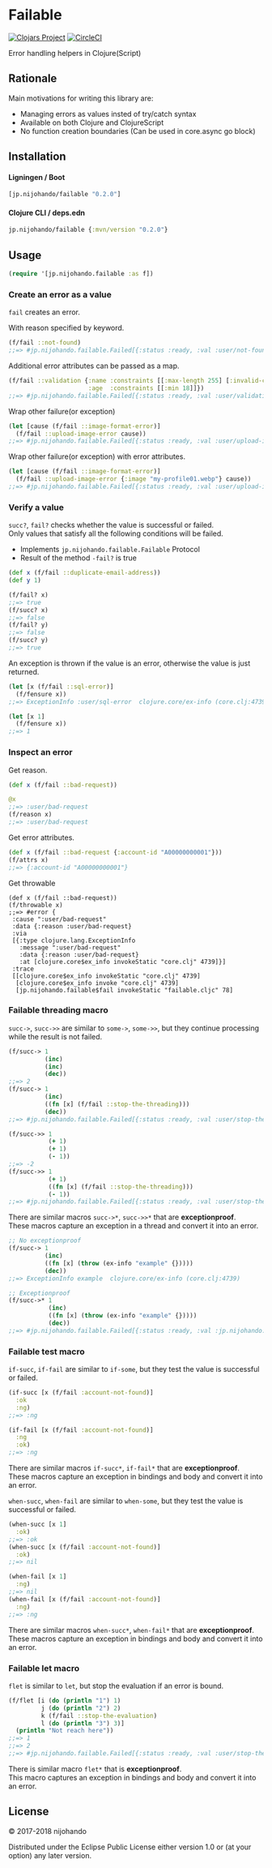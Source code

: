 # Failable

[![Clojars Project](https://img.shields.io/clojars/v/jp.nijohando/failable.svg)](https://clojars.org/jp.nijohando/failable)
[![CircleCI](https://circleci.com/gh/nijohando/failable.svg?style=shield)](https://circleci.com/gh/nijohando/failable)

Error handling helpers in Clojure(Script)

## Rationale

Main motivations for writing this library are:

* Managing errors as values insted of try/catch syntax
* Available on both Clojure and ClojureScript
* No function creation boundaries (Can be used in core.async go block)

## Installation

#### Ligningen / Boot

```clojure
[jp.nijohando/failable "0.2.0"]
```

#### Clojure CLI / deps.edn

```clojure
jp.nijohando/failable {:mvn/version "0.2.0"}
```

## Usage 

```clojure
(require '[jp.nijohando.failable :as f])
```

### Create an error as a value

`fail` creates an error.

With reason specified by keyword.

```clojure
(f/fail ::not-found)
;;=> #jp.nijohando.failable.Failed[{:status :ready, :val :user/not-found} 0x18205c08]
```

Additional error attributes can be passed as a map.

```clojure
(f/fail ::validation {:name :constraints [[:max-length 255] [:invalid-chars ["&" "$"]]]
                      :age  :constraints [[:min 18]]})
;;=> #jp.nijohando.failable.Failed[{:status :ready, :val :user/validation} 0x1f711438]
```

Wrap other failure(or exception)

```clojure
(let [cause (f/fail ::image-format-error)]
  (f/fail ::upload-image-error cause))
;;=> #jp.nijohando.failable.Failed[{:status :ready, :val :user/upload-image-error} 0x3138f7b9]
```

Wrap other failure(or exception) with error attributes.

```clojure
(let [cause (f/fail ::image-format-error)]
  (f/fail ::upload-image-error {:image "my-profile01.webp"} cause))
;;=> #jp.nijohando.failable.Failed[{:status :ready, :val :user/upload-image-error} 0x9eeff19]
```

### Verify a value

`succ?`, `fail?` checks whether the value is successful or failed.  
Only values that satisfy all the following conditions will be failed.

* Implements `jp.nijohando.failable.Failable` Protocol
* Result of the method `-fail?` is true

```clojure
(def x (f/fail ::duplicate-email-address))
(def y 1)

(f/fail? x)
;;=> true
(f/succ? x)
;;=> false
(f/fail? y)
;;=> false
(f/succ? y)
;;=> true
```


An exception is thrown if the value is an error, otherwise the value is just returned.

```clojure
(let [x (f/fail ::sql-error)]
  (f/fensure x))
;;=> ExceptionInfo :user/sql-error  clojure.core/ex-info (core.clj:4739)
```

```clojure
(let [x 1]
  (f/fensure x))
;;=> 1
```


### Inspect an error

Get reason.

```clojure
(def x (f/fail ::bad-request))

@x
;;=> :user/bad-request
(f/reason x)
;;=> :user/bad-request
```

Get error attributes.

```clojure
(def x (f/fail ::bad-request {:account-id "A00000000001"}))
(f/attrs x)
;;=> {:account-id "A00000000001"}
```

Get throwable

```
(def x (f/fail ::bad-request))
(f/throwable x)
;;=> #error {
 :cause ":user/bad-request"
 :data {:reason :user/bad-request}
 :via
 [{:type clojure.lang.ExceptionInfo
   :message ":user/bad-request"
   :data {:reason :user/bad-request}
   :at [clojure.core$ex_info invokeStatic "core.clj" 4739]}]
 :trace
 [[clojure.core$ex_info invokeStatic "core.clj" 4739]
  [clojure.core$ex_info invoke "core.clj" 4739]
  [jp.nijohando.failable$fail invokeStatic "failable.cljc" 78]
```

### Failable threading macro

`succ->`, `succ->>` are similar to `some->`, `some->>`, but they continue processing while the result is not failed.

```clojure
(f/succ-> 1
          (inc)
          (inc)
          (dec))
;;=> 2
(f/succ-> 1
          (inc)
          ((fn [x] (f/fail ::stop-the-threading)))
          (dec))
;;=> #jp.nijohando.failable.Failed[{:status :ready, :val :user/stop-the-threading} 0x3bc1711d]
```

```clojure
(f/succ->> 1
           (+ 1)
           (+ 1)
           (- 1))
;;=> -2
(f/succ->> 1
           (+ 1)
           ((fn [x] (f/fail ::stop-the-threading)))
           (- 1))
;;=> #jp.nijohando.failable.Failed[{:status :ready, :val :user/stop-the-threading} 0x1baba519]
```

There are similar macros `succ->*`, `succ->>*` that are **exceptionproof**.  
These macros capture an exception in a thread and convert it into an error.

```clojure
;; No exceptionproof
(f/succ-> 1
          (inc)
          ((fn [x] (throw (ex-info "example" {}))))
          (dec))
;;=> ExceptionInfo example  clojure.core/ex-info (core.clj:4739)
```

```clojure
;; Exceptionproof
(f/succ->* 1
           (inc)
           ((fn [x] (throw (ex-info "example" {}))))
           (dec))
;;=> #jp.nijohando.failable.Failed[{:status :ready, :val :jp.nijohando.failable/exceptionproof} 0x2d088638]
```

### Failable test macro


`if-succ`, `if-fail` are similar to `if-some`, but they test the value is successful or failed.

```clojure
(if-succ [x (f/fail :account-not-found)]
  :ok
  :ng)
;;=> :ng
```

```clojure
(if-fail [x (f/fail :account-not-found)]
  :ng
  :ok)
;;=> :ng
```

There are similar macros `if-succ*`, `if-fail*` that are **exceptionproof**.  
These macros capture an exception in bindings and body and convert it into an error.

`when-succ`, `when-fail` are similar to `when-some`, but they test the value is successful or failed.

```clojure
(when-succ [x 1]
  :ok)
;;=> :ok
(when-succ [x (f/fail :account-not-found)]
  :ok)
;;=> nil

```

```clojure
(when-fail [x 1]
  :ng)
;;=> nil
(when-fail [x (f/fail :account-not-found)]
  :ng)
;;=> :ng

```

There are similar macros `when-succ*`, `when-fail*` that are **exceptionproof**.  
These macros capture an exception in bindings and body and convert it into an error.


### Failable let macro

`flet` is similar to `let`, but stop the evaluation if an error is bound.

```clojure
(f/flet [i (do (println "1") 1)
         j (do (println "2") 2)
         k (f/fail ::stop-the-evaluation)
         l (do (println "3") 3)]
  (println "Not reach here"))
;;=> 1
;;=> 2
;;=> #jp.nijohando.failable.Failed[{:status :ready, :val :user/stop-the-evaluation} 0x5f7f672e]
```

There is similar macro `flet*` that is **exceptionproof**.  
This macro captures an exception in bindings and body and convert it into an error.


## License

© 2017-2018 nijohando  

Distributed under the Eclipse Public License either version 1.0 or (at
your option) any later version.
